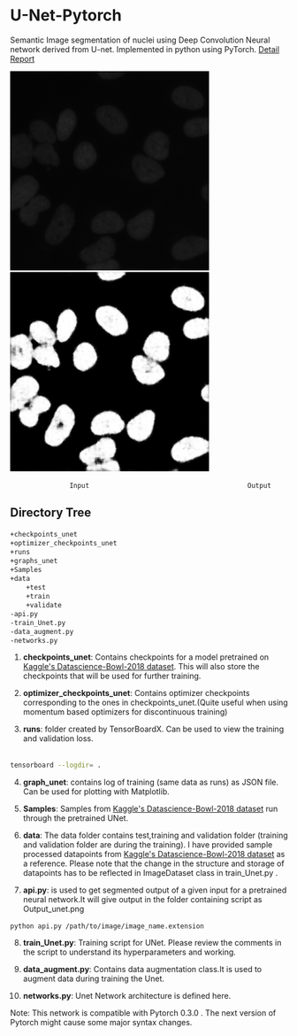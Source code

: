 # U-Net-Pytorch
Semantic Image segmentation of nuclei using Deep Convolution Neural network derived from U-net. Implemented in python using PyTorch. [Detail Report](https://github.com/alishdipani/U-net-Pytorch/blob/master/CS_F266.pdf)

![alt text](test.png "Input")
![alt text](Output_unet.png "Output")


                   Input                                        Output

## Directory Tree

```
+checkpoints_unet
+optimizer_checkpoints_unet
+runs
+graphs_unet
+Samples
+data
	+test
	+train
	+validate
-api.py
-train_Unet.py
-data_augment.py
-networks.py

```
1. **checkpoints_unet**: Contains checkpoints for a model pretrained on [Kaggle's Datascience-Bowl-2018 dataset](https://www.kaggle.com/c/data-science-bowl-2018/data). This will also store the checkpoints that will be used for further training.

2. **optimizer_checkpoints_unet**: Contains optimizer checkpoints corresponding to the ones in checkpoints_unet.(Quite useful when using momentum based optimizers for discontinuous training)

3. **runs**: folder created by TensorBoardX. Can be used to view the training and validation loss. 

```sh

tensorboard --logdir= .

```
4. **graph_unet**: contains log of training (same data as runs) as JSON file. Can be used for plotting with Matplotlib.

5. **Samples**: Samples from [Kaggle's Datascience-Bowl-2018 dataset](https://www.kaggle.com/c/data-science-bowl-2018/data) run through the pretrained UNet.

6. **data**: The data folder contains test,training and validation folder (training and validation folder are during the training). I have provided sample processed datapoints from [Kaggle's Datascience-Bowl-2018 dataset](https://www.kaggle.com/c/data-science-bowl-2018/data) as a reference. Please note that the change in the structure and storage of datapoints has to be reflected in ImageDataset class in train_Unet.py .

7. **api.py**: is used to get segmented output of a given input for a pretrained neural network.It will give output in the folder containing script as Output_unet.png
```
python api.py /path/to/image/image_name.extension 
```
    

8. **train_Unet.py**: Training script for UNet. Please review the comments in the script to understand its hyperparameters and working.

9. **data_augment.py**: Contains data augmentation class.It is used to augment data during training the Unet.

10. **networks.py**: Unet Network architecture is defined here.

Note: This network is compatible with Pytorch 0.3.0 . The next version of Pytorch might cause some major syntax changes.

